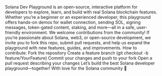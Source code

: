 Solana Dev Playground is an open-source, interactive platform for developers to explore, learn, and build with real Solana blockchain features. Whether you’re a beginner or an experienced developer, this playground offers hands-on demos for wallet connection, sending SOL, signing messages, token-gated content, staking, and more—all in a safe, user-friendly environment.
We welcome contributions from the community! If you’re passionate about Solana, web3, or open-source development, we invite you to fork this repo, submit pull requests, and help us expand the playground with new features, guides, and improvements.
How to contribute:
Fork the repository
Create a feature branch (git checkout -b feature/YourFeature)
Commit your changes and push to your fork
Open a pull request describing your changes
Let’s build the best Solana developer playground—together!
With love for the Solana community 💜
